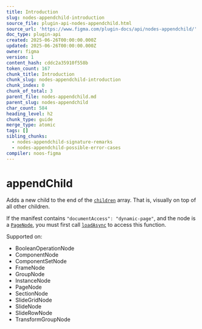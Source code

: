 ```yaml
---
title: Introduction
slug: nodes-appendchild-introduction
source_file: plugin-api-nodes-appendchild.html
source_url: 'https://www.figma.com/plugin-docs/api/nodes-appendchild/'
doc_type: plugin-api
created: 2025-06-26T00:00:00.000Z
updated: 2025-06-26T00:00:00.000Z
owner: figma
version: 1
content_hash: cddc2a35910f558b
token_count: 167
chunk_title: Introduction
chunk_slug: nodes-appendchild-introduction
chunk_index: 0
chunk_of_total: 3
parent_file: nodes-appendchild.md
parent_slug: nodes-appendchild
char_count: 584
heading_level: h2
chunk_type: guide
merge_type: atomic
tags: []
sibling_chunks:
  - nodes-appendchild-signature-remarks
  - nodes-appendchild-possible-error-cases
compiler: noos-figma
---
```


# appendChild

Adds a new child to the end of the [`children`](/plugin-docs/api/properties/nodes-children/) array. That is, visually on top of all other children.

If the manifest contains `"documentAccess": "dynamic-page"`, and the node is a [`PageNode`](/plugin-docs/api/PageNode/), you must first call [`loadAsync`](/plugin-docs/api/PageNode/#loadasync) to access this function.

 Supported on:

- BooleanOperationNode
- ComponentNode
- ComponentSetNode
- FrameNode
- GroupNode
- InstanceNode
- PageNode
- SectionNode
- SlideGridNode
- SlideNode
- SlideRowNode
- TransformGroupNode
